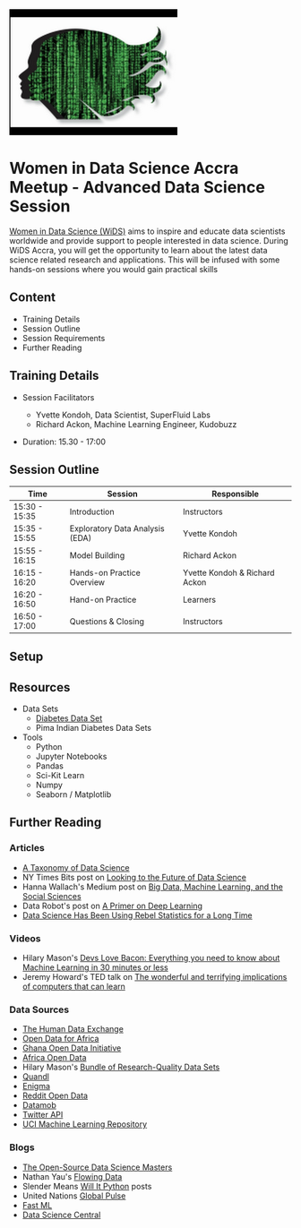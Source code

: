 <img src="/images/wids.jpg" width=300/>

# Women in Data Science Accra Meetup - Advanced Data Science Session
[Women in Data Science (WiDS)](http://www.widsconference.org/) aims to inspire and educate data scientists worldwide and provide support to people interested in data science. During WiDS Accra, you will get the opportunity to learn about the latest data science related research and applications. This will be infused with some hands-on sessions where you would gain practical skills

## Content
+ Training Details
+ Session Outline
+ Session Requirements
+ Further Reading


## Training Details
+ Session Facilitators
  + Yvette Kondoh, Data Scientist, SuperFluid Labs
  + Richard Ackon, Machine Learning Engineer, Kudobuzz

+ Duration: 15.30 - 17:00

## Session Outline
Time | Session | Responsible
------|--------|----------
15:30 - 15:35 | Introduction | Instructors
15:35 - 15:55 | Exploratory Data Analysis (EDA) | Yvette Kondoh
15:55 - 16:15 | Model Building | Richard Ackon
16:15 - 16:20 | Hands-on Practice Overview | Yvette Kondoh & Richard Ackon
16:20 - 16:50 | Hand-on Practice | Learners
16:50 - 17:00 | Questions & Closing | Instructors

## Setup


## Resources
+ Data Sets
  + [Diabetes Data Set](https://archive.ics.uci.edu/ml/datasets/diabetes)
  + Pima Indian Diabetes Data Sets
+ Tools
  + Python
  + Jupyter Notebooks
  + Pandas
  + Sci-Kit Learn
  + Numpy
  + Seaborn / Matplotlib

## Further Reading

### Articles
+ [A Taxonomy of Data Science](http://www.dataists.com/2010/09/a-taxonomy-of-data-science/)
+ NY Times Bits post on [Looking to the Future of Data Science](http://bits.blogs.nytimes.com/2014/08/27/looking-to-the-future-of-data-science)
+ Hanna Wallach's Medium post on [Big Data, Machine Learning, and the Social Sciences](https://medium.com/@hannawallach/big-data-machine-learning-and-the-social-sciences-927a8e20460d)
+ Data Robot's post on [A Primer on Deep Learning](http://www.datarobot.com/blog/a-primer-on-deep-learning/)
+ [Data Science Has Been Using Rebel Statistics for a Long Time](http://www.datasciencecentral.com/profiles/blogs/data-science-has-been-using-rebel-statistics-for-a-long-time)

### Videos
+ Hilary Mason's [Devs Love Bacon: Everything you need to know about Machine Learning in 30 minutes or less](http://www.hilarymason.com/presentations-2/devs-love-bacon-everything-you-need-to-know-about-machine-learning-in-30-minutes-or-less/)
+ Jeremy Howard's TED talk on [The wonderful and terrifying implications of computers that can learn](http://www.ted.com/talks/jeremy_howard_the_wonderful_and_terrifying_implications_of_computers_that_can_learn)

### Data Sources
+ [The Human Data Exchange](https://data.hdx.rwlabs.org)
+ [Open Data for Africa](http://opendataforafrica.org/)
+ [Ghana Open Data Initiative](http://data.gov.gh/)
+ [Africa Open Data](http://africaopendata.org/)
+ Hilary Mason's [Bundle of Research-Quality Data Sets](https://bitly.com/bundles/hmason/1)
+ [Quandl](https://www.quandl.com/)
+ [Enigma](http://enigma.io/)
+ [Reddit Open Data](http://www.reddit.com/r/opendata)
+ [Datamob](http://datamob.org/datasets)
+ [Twitter API](https://dev.twitter.com/overview/api)
+ [UCI Machine Learning Repository](http://archive.ics.uci.edu/ml/index.html)


### Blogs
+ [The Open-Source Data Science Masters](http://datasciencemasters.org/)
+ Nathan Yau's [Flowing Data](http://flowingdata.com/)
+ Slender Means [Will It Python](http://slendermeans.org/pages/will-it-python.html) posts
+ United Nations [Global Pulse](http://www.unglobalpulse.org/)
+ [Fast ML](http://fastml.com/)
+ [Data Science Central](http://www.datasciencecentral.com)
